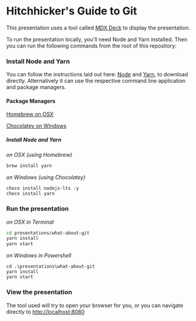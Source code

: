 # Hitchhicker's Guide to Git

This presentation uses a tool called [MDX Deck](https://github.com/jxnblk/mdx-deck)
to display the presentation.

To run the presentation locally, you'll need Node and Yarn
installed. Then you can run the following commands from
the root of this repository:

### Install Node and Yarn

You can follow the instructions laid out here: [Node]()
and [Yarn](), to download directly. Alternatively it can
use the respective command line application and package
managers.

#### Package Managers

[Homebrew on OSX](https://brew.sh/)

[Chocolatey on Windows](https://chocolatey.org/install)

##### Install Node and Yarn

_on OSX (using Homebrew)_

```bash
brew install yarn
```

_on Windows (using Chocolatey)_

```pwsh
choco install nodejs-lts -y
choco install yarn
```

### Run the presentation

_on OSX in Terminal_

```bash
cd presentations/what-about-git
yarn install
yarn start
```

_on Windows in Powershell_

```pwsh
cd .\presentations\what-about-git
yarn install
yarn start
```

### View the presentation

The tool used will try to open your browser for you,
or you can navigate directly to
[http://localhost:8080](http://localhost:8080)
